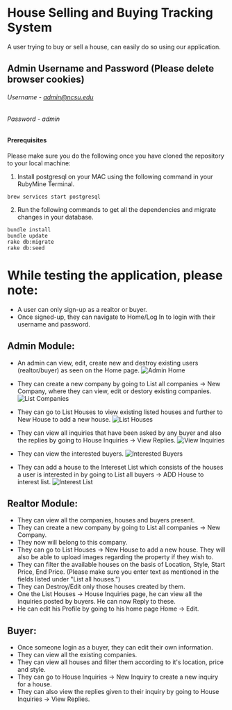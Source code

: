 # House Selling and Buying Tracking System

A user trying to buy or sell a house, can easily do so using our application.

## Admin Username and Password (Please delete browser cookies)
###### Username - admin@ncsu.edu
###### Password - admin

#### Prerequisites

Please make sure you do the following once you have cloned the repository to your local machine:
1. Install postgresql on your MAC using the following command in your RubyMine Terminal.
```
brew services start postgresql
```
2. Run the following commands to get all the dependencies and migrate changes in your database.
```
bundle install
bundle update
rake db:migrate
rake db:seed
```

# While testing the application, please note:
* A user can only sign-up as a realtor or buyer.
* Once signed-up, they can navigate to Home/Log In to login with their username and password.

## Admin Module:
* An admin can view, edit, create new and destroy existing users (realtor/buyer) as seen on the Home page.
![Admin Home](https://mysterious-temple-73036.herokuapp.com/AdminHome.png)

* They can create a new company by going to List all companies -> New Company, where they can view, edit or destory existing companies.
![List Companies](https://mysterious-temple-73036.herokuapp.com/ListCompanies.png)

* They can go to List Houses to view existing listed houses and further to New House to add a new house.
![List Houses](https://mysterious-temple-73036.herokuapp.com/ListHouse.png)

* They can view all inquiries that have been asked by any buyer and also the replies by going to House Inquiries -> View Replies.
![View Inquiries](https://mysterious-temple-73036.herokuapp.com/ViewInquiries.png)

* They can view the interested buyers.
![Interested Buyers](https://mysterious-temple-73036.herokuapp.com/InterestedBuyers.png)

* They can add a house to the Intereset List which consists of the houses a user is interested in by going to List all buyers -> ADD House to interest list.
![Interest List](https://mysterious-temple-73036.herokuapp.com/AddHouseInterestList.png)


## Realtor Module:
* They can view all the companies, houses and buyers present.
* They can create a new company by going to List all companies -> New Company.
* They now will belong to this company.
* They can go to List Houses -> New House to add a new house. They will also be able to upload images regarding the property if they wish to.
* They can filter the available houses on the basis of Location, Style, Start Price, End Price. (Please make sure you enter text as mentioned in the fields listed under "List all houses.")
* They can Destroy/Edit only those houses created by them.
* One the List Houses -> House Inquiries page, he can view all the inquiries posted by buyers. He can now Reply to these.
* He can edit his Profile by going to his home page Home -> Edit.

## Buyer:
* Once someone login as a buyer, they can edit their own information.
* They can view all the existing companies.
* They can view all houses and filter them according to it's location, price and style.
* They can go to House Inquiries -> New Inquiry to create a new inquiry for a house.
* They can also view the replies given to their inquiry by going to House Inquiries -> View Replies.

